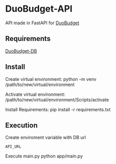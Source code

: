 # DuoBudget-API

API made in FastAPI for [DuoBudget](https://github.com/Nozeren/DuoBudget)

## Requirements
[DuoBudget-DB](https://github.com/Nozeren/DuoBudget-DB)

## Install
Create virtual environment: python -m venv /path/to/new/virtual/environment

Activate virtual environment: /path/to/new/virtual/environment/Scripts/activate

Install Requirements: pip install -r requirements.txt

## Execution
Create enviroment variable with DB url
```
API_URL
```

Execute main.py python app/main.py